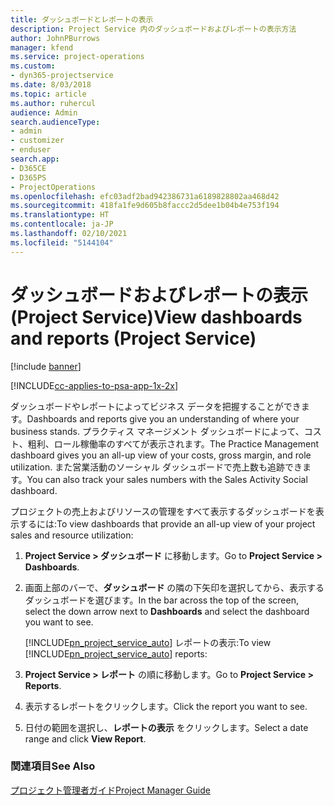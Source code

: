 ```yaml
---
title: ダッシュボードとレポートの表示
description: Project Service 内のダッシュボードおよびレポートの表示方法
author: JohnPBurrows
manager: kfend
ms.service: project-operations
ms.custom:
- dyn365-projectservice
ms.date: 8/03/2018
ms.topic: article
ms.author: ruhercul
audience: Admin
search.audienceType:
- admin
- customizer
- enduser
search.app:
- D365CE
- D365PS
- ProjectOperations
ms.openlocfilehash: efc03adf2bad942386731a6189828802aa468d42
ms.sourcegitcommit: 418fa1fe9d605b8faccc2d5dee1b04b4e753f194
ms.translationtype: HT
ms.contentlocale: ja-JP
ms.lasthandoff: 02/10/2021
ms.locfileid: "5144104"
---
```

# <a name="view-dashboards-and-reports-project-service"></a><span data-ttu-id="6c4a6-103">ダッシュボードおよびレポートの表示 (Project Service)</span><span class="sxs-lookup"><span data-stu-id="6c4a6-103">View dashboards and reports (Project Service)</span></span>

[!include [banner](../includes/psa-now-project-operations.md)]

[!INCLUDE[cc-applies-to-psa-app-1x-2x](../includes/cc-applies-to-psa-app-1x-2x.md)]

<span data-ttu-id="6c4a6-104">ダッシュボードやレポートによってビジネス データを把握することができます。</span><span class="sxs-lookup"><span data-stu-id="6c4a6-104">Dashboards and reports give you an understanding of where your business stands.</span></span> <span data-ttu-id="6c4a6-105">プラクティス マネージメント ダッシュボードによって、コスト、粗利、ロール稼働率のすべてが表示されます。</span><span class="sxs-lookup"><span data-stu-id="6c4a6-105">The Practice Management dashboard gives you an all-up view of your costs, gross margin, and role utilization.</span></span> <span data-ttu-id="6c4a6-106">また営業活動のソーシャル ダッシュボードで売上数も追跡できます。</span><span class="sxs-lookup"><span data-stu-id="6c4a6-106">You can also track your sales numbers with the Sales Activity Social dashboard.</span></span>  
  
 <span data-ttu-id="6c4a6-107">プロジェクトの売上およびリソースの管理をすべて表示するダッシュボードを表示するには:</span><span class="sxs-lookup"><span data-stu-id="6c4a6-107">To view dashboards that provide an all-up view of your project sales and resource utilization:</span></span>  
  
1. <span data-ttu-id="6c4a6-108">**Project Service > ダッシュボード** に移動します。</span><span class="sxs-lookup"><span data-stu-id="6c4a6-108">Go to **Project Service > Dashboards**.</span></span>  
  
2. <span data-ttu-id="6c4a6-109">画面上部のバーで、**ダッシュボード** の隣の下矢印を選択してから、表示するダッシュボードを選びます。</span><span class="sxs-lookup"><span data-stu-id="6c4a6-109">In the bar across the top of the screen, select the down arrow next to **Dashboards** and select the dashboard you want to see.</span></span>  
  
   <span data-ttu-id="6c4a6-110">[!INCLUDE[pn_project_service_auto](../includes/pn-project-service-auto.md)] レポートの表示:</span><span class="sxs-lookup"><span data-stu-id="6c4a6-110">To view [!INCLUDE[pn_project_service_auto](../includes/pn-project-service-auto.md)] reports:</span></span>  
  
3. <span data-ttu-id="6c4a6-111">**Project Service > レポート** の順に移動します。</span><span class="sxs-lookup"><span data-stu-id="6c4a6-111">Go to **Project Service > Reports**.</span></span>  
  
4. <span data-ttu-id="6c4a6-112">表示するレポートをクリックします。</span><span class="sxs-lookup"><span data-stu-id="6c4a6-112">Click the report you want to see.</span></span>  
  
5. <span data-ttu-id="6c4a6-113">日付の範囲を選択し、**レポートの表示** をクリックします。</span><span class="sxs-lookup"><span data-stu-id="6c4a6-113">Select a date range and click **View Report**.</span></span>  
  
### <a name="see-also"></a><span data-ttu-id="6c4a6-114">関連項目</span><span class="sxs-lookup"><span data-stu-id="6c4a6-114">See Also</span></span>  
 [<span data-ttu-id="6c4a6-115">プロジェクト管理者ガイド</span><span class="sxs-lookup"><span data-stu-id="6c4a6-115">Project Manager Guide</span></span>](../psa/project-manager-guide.md)
